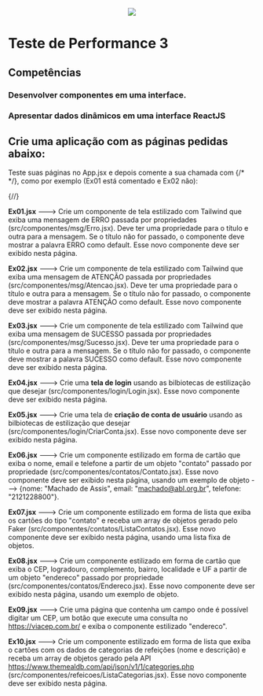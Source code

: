 <p align="center">
  <img src="https://www.infnet.edu.br/infnet/wp-content/themes/infnet.homepage//assets/img/LogoInfnetRodape.png"/>
</p>

# Teste de Performance 3
## Competências
### Desenvolver componentes em uma interface.
### Apresentar dados dinâmicos em uma interface ReactJS

## Crie uma aplicação com as páginas pedidas abaixo:

Teste suas páginas no App.jsx e depois comente a sua chamada com {/* */}, como por exemplo (Ex01 está comentado e Ex02 não):

{/*<Ex01 />*/}

<Ex02 />

**Ex01.jsx** ---> Crie um componente de tela estilizado com Tailwind que exiba uma mensagem de ERRO passada por propriedades (src/componentes/msg/Erro.jsx). Deve ter uma propriedade para o título e outra para a mensagem. Se o título não for passado, o componente deve mostrar a palavra ERRO como default. Esse novo componente deve ser exibido nesta página.

**Ex02.jsx** ---> Crie um componente de tela estilizado com Tailwind que exiba uma mensagem de ATENÇÃO passada por propriedades (src/componentes/msg/Atencao.jsx). Deve ter uma propriedade para o título e outra para a mensagem. Se o título não for passado, o componente deve mostrar a palavra ATENÇÃO como default. Esse novo componente deve ser exibido nesta página.

**Ex03.jsx** ---> Crie um componente de tela estilizado com Tailwind que exiba uma mensagem de SUCESSO passada por propriedades (src/componentes/msg/Sucesso.jsx). Deve ter uma propriedade para o título e outra para a mensagem. Se o título não for passado, o componente deve mostrar a palavra SUCESSO como default. Esse novo componente deve ser exibido nesta página.

**Ex04.jsx** ---> Crie uma **tela de login** usando as bilbiotecas de estilização que desejar (src/componentes/login/Login.jsx). Esse novo componente deve ser exibido nesta página.

**Ex05.jsx** ---> Crie uma tela de **criação de conta de usuário** usando as bilbiotecas de estilização que desejar (src/componentes/login/CriarConta.jsx). Esse novo componente deve ser exibido nesta página.

**Ex06.jsx** ---> Crie um componente estilizado em forma de cartão que exiba o nome, email e telefone a partir de um objeto "contato" passado por propriedade (src/componentes/contatos/Contato.jsx). Esse novo componente deve ser exibido nesta página, usando um exemplo de objeto ---> {nome: "Machado de Assis", email: "machado@abl.org.br", telefone: "2121228800"}.

**Ex07.jsx** ---> Crie um componente estilizado em forma de lista que exiba os cartões do tipo "contato" e receba um array de objetos gerado pelo Faker (src/componentes/contatos/ListaContatos.jsx). Esse novo componente deve ser exibido nesta página, usando uma lista fixa de objetos.

**Ex08.jsx** ---> Crie um componente estilizado em forma de cartão que exiba o CEP, logradouro, complemento, bairro, localidade e UF a partir de um objeto "endereco" passado por propriedade (src/componentes/contatos/Endereco.jsx). Esse novo componente deve ser exibido nesta página, usando um exemplo de objeto.

**Ex09.jsx** ---> Crie uma página que contenha um campo onde é possível digitar um CEP, um botão que execute uma consulta no https://viacep.com.br/ e exiba o componente estilizado "endereco".

**Ex10.jsx** ---> Crie um componente estilizado em forma de lista que exiba o cartões com os dados de categorias de refeições (nome e descrição) e receba um array de objetos gerado pela API https://www.themealdb.com/api/json/v1/1/categories.php (src/componentes/refeicoes/ListaCategorias.jsx). Esse novo componente deve ser exibido nesta página.
